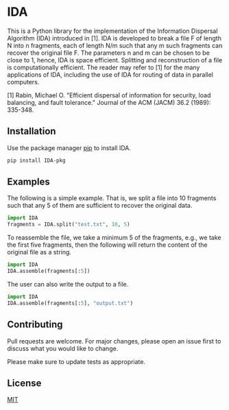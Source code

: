 # IDA

This is a Python library for the implementation of the Information Dispersal Algorithm (IDA) introduced in [1].
IDA is developed to break a file F of length N into n fragments, each of length N/m such that any m such fragments can recover the original file F. 
The parameters n and m can be chosen to be close to 1, hence, IDA is space efficient. 
Splitting and reconstruction of a file is computationally efficient. 
The reader may refer to  [1] for the many applications of IDA, including the use of IDA for routing of data in parallel computers. 


[1] Rabin, Michael O. "Efficient dispersal of information for security, load balancing, and fault tolerance." Journal of the ACM (JACM) 36.2 (1989): 335-348.

## Installation

Use the package manager [pip](https://pip.pypa.io/en/stable/) to install IDA.

```bash
pip install IDA-pkg
```

## Examples
The following is a simple example. That is, we split a file into 10 fragments such that any 5 of them are sufficient to recover the original data. 

```python
import IDA
fragments = IDA.split("test.txt", 10, 5) 
```

To reassemble the file, we take a minimum 5 of the fragments, e.g., we take the first five fragments, then the following will return the content of the original file as a string. 

```python
import IDA
IDA.assemble(fragments[:5]) 
```

The user can also write the output to a file. 
```python
import IDA
IDA.assemble(fragments[:5], "output.txt") 
```

## Contributing
Pull requests are welcome. For major changes, please open an issue first to discuss what you would like to change.

Please make sure to update tests as appropriate.

## License
[MIT](https://choosealicense.com/licenses/mit/)
